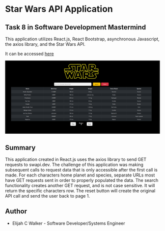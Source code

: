 # Star Wars API Application

## Task 8 in Software Development Mastermind

This application utilizes React.js, React Bootstrap, asynchronous Javascript, the axios library, and the Star Wars API.

It can be accessed [here](https://star-wars-api-ecw.herokuapp.com/)

![Star Wars Api](./src/components/Images/swapiTN.png)

## Summary

This application created in React.js uses the axios library to send GET requests to swapi.dev. The challenge of this application was making subsequent calls to request data that is only accessible after the first call is made. For each characters home planet and species, separate URLs most have GET requests sent in order to properly populated the data. The search functionality creates another GET request, and is not case sensitive. It will return the specific characters row. The reset button will create the original API call and send the user back to page 1.

## Author

-   Elijah C Walker - Software Developer/Systems Engineer
